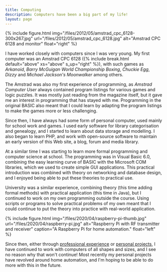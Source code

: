 ```yaml
---
title: Computing
description: Computers have been a big part of my life!
layout: page
---
```


{% include figure.html img="/files/2012/05/amstrad_cpc_6128-300x267.jpg" url="/files/2012/05/amstrad_cpc_6128.jpg" alt="Amstrad CPC 6128 and monitor" float="right" %}

I have worked closely with computers since I was very young. My first computer was an Amstrad CPC 6128 ({% include break.html default="above" xs="above" s_up="right" %}), with such games as _Arkanoid_, _Barry McGuigan World Championship Boxing_, _Chuckie Egg_, _Dizzy_ and _Michael Jackson's Moonwalker_ among others.

The Amstrad was also my first experience of programming, as _Amstrad Computer User_ always contained program listings for various games and logic puzzles. It was mostly just reading from the magazine itself, but it gave me an interest in programming that has stayed with me. Programming in the original BASIC also meant that I could learn by adapting the program listings to make the games more or less challenging.

Since then, I have always had some form of personal computer, used mainly for school work and games. I used early software for library categorisation and genealogy, and I started to learn about data storage and modelling. I also began to learn PHP, and work with open-source software to maintain an early version of this Web site, a blog, forum and media library.

At a similar time I was starting to learn more formal programming and computer science at school. The programming was in Visual Basic 6.0, combining the easy learning curve of BASIC with the Microsoft COM libraries, which we used to create simple GUI applications. This practical introduction was combined with theory on networking and database design, and I enjoyed being able to put these theories to practical use.

University was a similar experience, combining theory (this time adding formal methods) with practical application (this time in Java), but I continued to work on my own programming outside the course. Using scripts or programs to solve practical problems of my own meant that I could continue to put the theory into practice with real-world application.

{% include figure.html img="/files/2020/04/raspberry-pi-thumb.jpg" url="/files/2020/04/raspberry-pi.jpg" alt="Raspberry Pi with RF transmitter and receiver" caption="A Raspberry Pi for home automation." float="left" %}

Since then, either through [professional experience](/cv/) or [personal projects](/projects/), I have continued to work with computers of all shapes and sizes, and I see no reason why that won't continue! Most recently my personal projects have revolved around home automation, and I'm hoping to be able to do more with this in the future.
